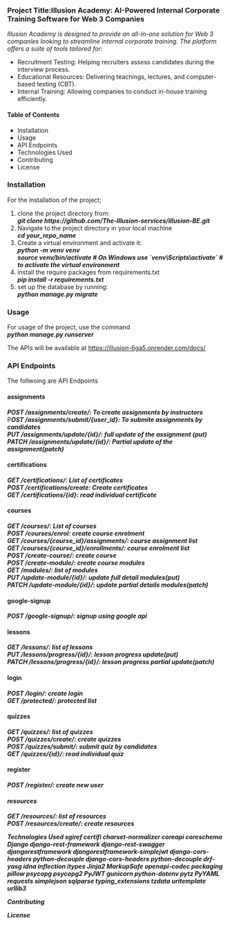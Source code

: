 <h3>Project Title:<strong>Illusion Academy: AI-Powered Internal Corporate Training Software for Web 3 Companies</strong></h3> 

<em>Illusion Academy is designed to provide an all-in-one solution for Web 3 companies looking to streamline internal corporate training. The platform offers a suite of tools tailored for:</em>
<ul>
<li>Recruitment Testing: Helping recruiters assess candidates during the interview process.</li>
<li>Educational Resources: Delivering teachings, lectures, and computer-based testing (CBT).</li>
<li>Internal Training: Allowing companies to conduct in-house training efficiently.</li>
</ul>

<h4>Table of Contents</h4>
<ul type="square">
<li>Installation</li>
<li>Usage</li>
<li>API Endpoints</li>
<li>Technologies Used</li>
<li>Contributing</li>
<li>License</li>
</ul>
<h3>Installation</h3>
For the installation of the project;
<ol>
<li>clone the project directory from:<br>
<em><strong>git clone https://github.com/The-Illusion-services/illusion-BE.git</strong></em>
 </li>
<li>Navigate to the project directory in your local machine <br>
<strong><em>cd your_repo_name</strong></em>
 </li>
<li>Create a virtual environment and activate it:<br>
<strong><em>python -m venv venv<br>
source venv/bin/activate  # On Windows use `venv\Scripts\activate` # to activate the virtual environment </strong></em>
 </li>
<li> install the require packages from requirements.txt<br>
<strong><em> pip install -r requirements.txt</strong></em>
 </li>
<li>set up the database by running:<br>
 <strong><em> python manage.py migrate</strong></em>
 </li>
</ol>
<h3>Usage</h3>
For usage of the project, use the command<br>
<strong><em>python manage.py runserver</strong></em>

The APIs will be available at <a href="https://illusion-6ga5.onrender.com/docs/"> https://illusion-6ga5.onrender.com/docs/ </a>

<h3>API Endpoints</h3>
The follwoing are API Endpoints<br>

<h4>assignments</h4>
<strong><em>POST /assignments/create/: To create assignments by instructors</em></strong><br>
P<strong><em>OST /assignments/submit/{user_id}: To submite assignments by candidates</em></strong><br>
<strong><em>PUT /assignments/update/{id}/: full update of the assignment (put)</em></strong><br>
<strong><em>PATCH /assignments/update/{id}/: Partial update of the assignment(patch)</em></strong><br>

<h4>certifications</h4>
<strong><em>GET /certifications/: List of certificates</em></strong><br>
<strong><em>POST /certifications/create: Create certificates</em></strong><br>
<strong><em>GET /certifications/{id}: read individual certificate</em></strong><br>

<h4>courses</h4>
<strong><em>GET /courses/: List of courses</em></strong><br>
<strong><em>POST /courses/enrol: create course enrolment</em></strong><br>
<strong><em>GET /courses/{course_id}/assignments/: course assignment list</em></strong><br>
<strong><em>GET /courses/{course_id}/enrollments/: course enrolment list</em></strong><br>
<strong><em>POST /create-course/: create course </em></strong><br>
<strong><em>POST /create-module/: create course modules</em></strong><br>
<strong><em>GET /modules/: list of modules</em></strong><br>
<strong><em>PUT /update-module/{id}/: update full detail modules(put)</em></strong><br>
<strong><em>PATCH /update-module/{id}/: update partial details modules(patch)</em></strong><br>


<h4>google-signup</h4>
<strong><em>POST /google-signup/: signup using google api</em></strong><br>

<h4>lessons</h4>
<strong><em>GET /lessons/: list of lessons</em></strong><br>
<strong><em>PUT /lessons/progress/{id}/: lesson progress update(put)</em></strong><br>
<strong><em>PATCH /lessons/progress/{id}/: lesson progress partial update(patch)</em></strong><br>

<h4>login</h4>
<strong><em>POST /login/: create login</em></strong><br>
<strong><em>GET /protected/: protected list</em></strong><br>

<h4>quizzes</h4>
<strong><em>GET /quizzes/: list of quizzes</em></strong><br>
<strong><em>POST /quizzes/create/: create quizzes</em></strong><br>
<strong><em>POST /quizzes/submit/: submit quiz by candidates</em></strong><br>
<strong><em>GET /quizzes/{id}/: read individual quiz</em></strong><br>

<h4>register</h4>
<strong><em>POST /register/: create new user

<h4>resources</h4>
<strong><em>GET /resources/: list of resources</em></strong><br>
<strong><em>POST /resources/create/: create resources</em></strong><br>

Technologies Used
sgiref
certifi
charset-normalizer
coreapi
coreschema
Django
django-rest-framework
django-rest-swagger
djangorestframework
djangorestframework-simplejwt
django-cors-headers
python-decouple
django-cors-headers
python-decouple
drf-yasg
idna
inflection
itypes
Jinja2
MarkupSafe
openapi-codec
packaging
pillow
psycopg
psycopg2
PyJWT
gunicorn
python-dotenv
pytz
PyYAML
requests
simplejson
sqlparse
typing_extensions
tzdata
uritemplate
urllib3

Contributing


License
